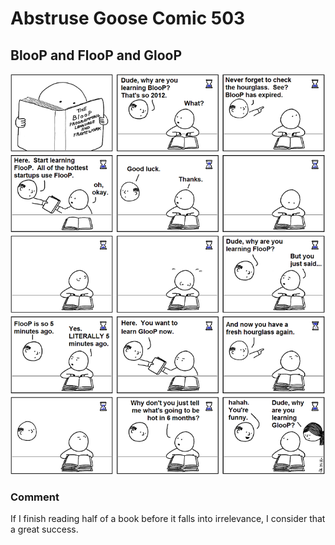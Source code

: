 # Abstruse Goose Comic 503
## BlooP and FlooP and GlooP

![image](comics/theoretical_mathematics_however_never_goes_out_of_fashion.png)
### Comment
If I finish reading half of a book before it falls into irrelevance, I consider that a great success.
